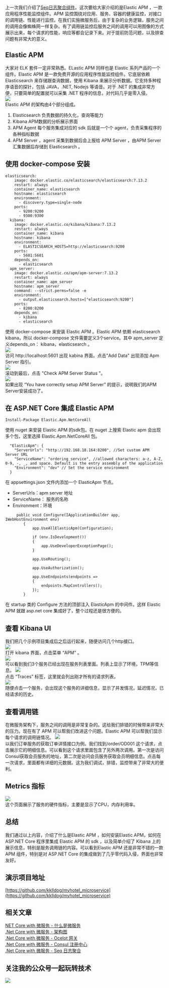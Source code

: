 上一次我们介绍了[Seq日志聚合组件](https://www.cnblogs.com/kklldog/p/netcore-with-microservices-05.html)。这次要给大家介绍的是Elastic APM ，一款应用程序性能监控组件。APM 监控围绕对应用、服务、容器的健康监控，对接口的调用链、性能进行监控。在我们实施微服务后，由于复杂的业务逻辑，服务之间的调用会像蜘蛛网一样复杂。有了调用链监控后服务之间的调用可以用图像的方式展示出来，每个请求的性能，响应等都会记录下来。对于提前防范问题，以及排查问题有非常大的意义。
## Elastic APM
大家对 ELK 套件一定非常熟悉。ELastic APM 同样也是 Elastic 系列产品的一个组件。Elastic APM 是一款免费开源的应用程序性能监控组件。它底层依赖 Elasticsearch 来存储跟查询数据，使用 Kibana 来展示分析数据。它支持多种程序语音的探针，包括 JAVA，.NET, Nodejs 等语音。对于 .NET 的集成非常方便，只要简单的配置就可以采集 .NET 程序的信息，对代码几乎是零入侵。   
![](https://ftp.bmp.ovh/imgs/2021/06/6b902394e8223a52.png)    
Elastic APM 的架构由4个部分组成。
1. Elasticsearch 负责数据的持久化，查询等能力
2. Kibana APM数据的分析展示界面
3. APM Agent 每个服务集成对应的 sdk 后就是一个个 agent，负责采集程序的各种指标数据
4. APM Server ，agent 采集到数据后会上报给 APM Server ，由APM Server汇集数据后存储到 Elasticsearch 。

## 使用 docker-compose 安装
```
elasticsearch:
    image: docker.elastic.co/elasticsearch/elasticsearch:7.13.2
    restart: always
    container_name: elasticsearch
    hostname: elasticsearch
    environment:
      - discovery.type=single-node
    ports:
      - 9200:9200
      - 9300:9300
  kibana:
    image: docker.elastic.co/kibana/kibana:7.13.2
    restart: always
    container_name: kibana
    hostname: kibana
    environment:
      - ELASTICSEARCH_HOSTS=http://elasticsearch:9200
    ports:
      - 5601:5601
    depends_on:
      - elasticsearch
  apm_server:
    image: docker.elastic.co/apm/apm-server:7.13.2
    restart: always
    container_name: apm_server
    hostname: apm_server
    command: --strict.perms=false -e
    environment:
      - output.elasticsearch.hosts=["elasticsearch:9200"]
    ports:
      - 8200:8200
    depends_on:
      - kibana
      - elasticsearch
```
使用 docker-compose 来安装 Elastic APM 。Elastic APM 依赖 elasticsearch kibana，所以 docker-compose 文件需要定义3个service。其中 apm_server 定义depends_on： kibana，elasticsearch 。    
![](https://ftp.bmp.ovh/imgs/2021/06/78b4ae8dca6a6ec3.png)   
访问 http://localhost:5601 出现 kabina 界面。点击"Add Data" 出现添加 Apm Server 指引。  
![](https://ftp.bmp.ovh/imgs/2021/06/1e408cac3a5ee61d.png)    
滚动到最后，点击 "Check APM Server Status "。   
![](https://ftp.bmp.ovh/imgs/2021/06/cfb82eb381005f62.png)    
如果出现 “You have correctly setup APM Server” 的提示，说明我们的APM Server安装成功了。
## 在 ASP.NET Core 集成 Elastic APM
```
Install-Package Elastic.Apm.NetCoreAll
```
使用 nuget 来安装 Elastic APM 的sdk包。在 nuget 上搜索 Elastic apm 会出现多个包，这里选择 Elastic.Apm.NetCoreAll 包。
```
  "ElasticApm": {
    "ServerUrls": "http://192.168.18.164:8200", //Set custom APM Server URL 
    "ServiceName": "ordering_service", //allowed characters: a-z, A-Z, 0-9, -, _, and space. Default is the entry assembly of the application
    "Environment": "dev" // Set the service environment
  }
```
在 appsettings.json 文件内添加一个 ElasticApm 节点。   
* ServerUrls：apm server 地址
* ServiceName： 服务的名称
* Environment：环境

```
     public void Configure(IApplicationBuilder app, IWebHostEnvironment env)
        {
            app.UseAllElasticApm(Configuration);

            if (env.IsDevelopment())
            {
                app.UseDeveloperExceptionPage();
            }

            app.UseRouting();

            app.UseAuthorization();

            app.UseEndpoints(endpoints =>
            {
                endpoints.MapControllers();
            });
        }
```
在 startup 类的 Configure 方法的顶部注入 ElasticApm 的中间件。这样 Elastic APM 就跟 asp.net core 集成好了，整个过程还是很方便的。
## 查看 Kibana UI
我们把几个示例项目集成后之后运行起来，随便访问几个http接口。    
![](https://ftp.bmp.ovh/imgs/2021/06/b7c98a78c4043f6f.png)   
打开 kibana 界面，点击菜单 “APM” 。   
![](https://ftp.bmp.ovh/imgs/2021/06/54095d94fd19ca44.png)    
可以看到我们3个服务已经出现在服务列表里面。列表上显示了环境，TPM等信息。
![](https://ftp.bmp.ovh/imgs/2021/06/8def57fdf45b9c80.png)    
点击 “Traces” 标签，这里就会列出刚才所有的请求列表。    
![](https://ftp.bmp.ovh/imgs/2021/06/8a6a09be19a9815e.png)    
随便点击一个服务，会出现这个服务的详细信息，显示了并发情况，延迟情况，已经请求的历史。   
## 查看调用链
在微服务架构下，服务之间的调用是非常复杂的。这给我们排错的时候带来非常大的压力。现在有了 APM 可以帮我们改进这个问题。Elastic APM 可以帮我们显示每个请求的调用链情况。
![](https://ftp.bmp.ovh/imgs/2021/06/295b62b851f0af24.png)    
以我们订单服务的获取订单详情接口为例。我们找到/order/OD001 这个请求，点击展示它的明细信息。可以看到这个请求里面包含了另外两次调用。第一次是访问Consul获取会员服务的地址，第二次是访问会员服务获取会员明细信息。点击每一次请求，里面都有详细的元数据。这为我们调试，排错，监控带来了非常大的便利。
## Metrics 指标
![](https://ftp.bmp.ovh/imgs/2021/06/1a77db22149ef473.png)   
这个页面展示了服务的硬件指标，主要是显示了CPU，内存利用率。

## 总结
我们通过以上内容，介绍了什么是Elastic APM ，如何安装Elastic APM，如何在 ASP.NET Core 程序里集成 Elastic APM 的 sdk ，以及简单介绍了 Kibana 上的展示信息，特别是服务调用链的内容。可以看到Elastic APM 还是非常不错的一款 APM 组件，特别是对 ASP.NET Core 的集成做到了几乎零代码入侵，界面也非常友好。

## 演示项目地址
[https://github.com/kklldog/myhotel_microservice](https://github.com/kklldog/myhotel_microservice)
## 相关文章
[NET Core with 微服务 - 什么是微服务](https://www.cnblogs.com/kklldog/p/netcore-with-microservices-01.html)   
[.Net Core with 微服务 - 架构图](https://www.cnblogs.com/kklldog/p/netcore-with-microservices-02.html)   
[.Net Core with 微服务 - Ocelot 网关](https://www.cnblogs.com/kklldog/p/netcore-with-microservices-03.html)   
[.Net Core with 微服务 - Consul 注册中心](https://www.cnblogs.com/kklldog/p/netcore-with-microservices-04.html)   
[.Net Core with 微服务 - Seq 日志聚合](https://www.cnblogs.com/kklldog/p/netcore-with-microservices-05.html)   
## 关注我的公众号一起玩转技术   
![](https://s1.ax1x.com/2020/06/29/NfQjds.jpg)